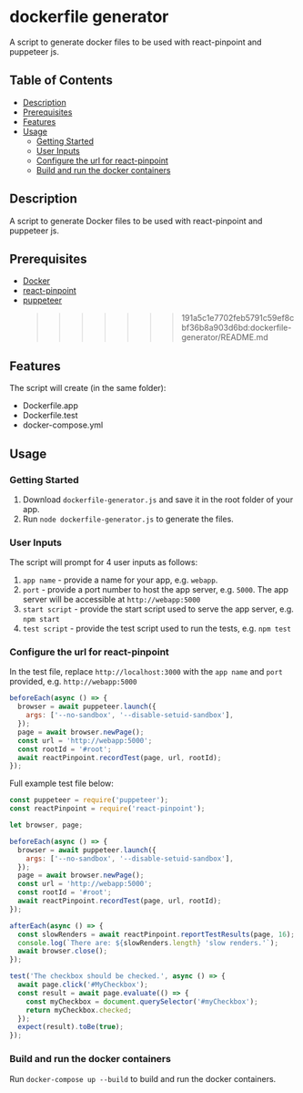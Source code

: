 # dockerfile generator

A script to generate docker files to be used with react-pinpoint and puppeteer js.

## Table of Contents

- [Description](##Description)
- [Prerequisites](##Prerequisites)
- [Features](##Features)
- [Usage](##Usage)
  - [Getting Started](###Getting-Started)
  - [User Inputs](###User-Inputs)
  - [Configure the url for react-pinpoint](###Configure-the-url-for-react-pinpoint)
  - [Build and run the docker containers](###Build-and-run-the-docker-containers)

## Description

A script to generate Docker files to be used with react-pinpoint and puppeteer js.

## Prerequisites

- [Docker](https://www.docker.com/)
- [react-pinpoint](https://github.com/oslabs-beta/react-pinpoint)
- [puppeteer](https://pptr.dev/)
  > > > > > > > 191a5c1e7702feb5791c59ef8cbf36b8a903d6bd:dockerfile-generator/README.md

## Features

The script will create (in the same folder):

- Dockerfile.app
- Dockerfile.test
- docker-compose.yml

## Usage

### Getting Started

1. Download `dockerfile-generator.js` and save it in the root folder of your app.
2. Run `node dockerfile-generator.js` to generate the files.

### User Inputs

The script will prompt for 4 user inputs as follows:

1. `app name` - provide a name for your app, e.g. `webapp`.
2. `port` - provide a port number to host the app server, e.g. `5000`. The app server will be accessible at `http://webapp:5000`
3. `start script` - provide the start script used to serve the app server, e.g. `npm start`
4. `test script` - provide the test script used to run the tests, e.g. `npm test`

### Configure the url for react-pinpoint

In the test file, replace `http://localhost:3000` with the `app name` and `port` provided, e.g. `http://webapp:5000`

```javascript
beforeEach(async () => {
  browser = await puppeteer.launch({
    args: ['--no-sandbox', '--disable-setuid-sandbox'],
  });
  page = await browser.newPage();
  const url = 'http://webapp:5000';
  const rootId = '#root';
  await reactPinpoint.recordTest(page, url, rootId);
});
```

Full example test file below:

```javascript
const puppeteer = require('puppeteer');
const reactPinpoint = require('react-pinpoint');

let browser, page;

beforeEach(async () => {
  browser = await puppeteer.launch({
    args: ['--no-sandbox', '--disable-setuid-sandbox'],
  });
  page = await browser.newPage();
  const url = 'http://webapp:5000';
  const rootId = '#root';
  await reactPinpoint.recordTest(page, url, rootId);
});

afterEach(async () => {
  const slowRenders = await reactPinpoint.reportTestResults(page, 16);
  console.log(`There are: ${slowRenders.length} 'slow renders.'`);
  await browser.close();
});

test('The checkbox should be checked.', async () => {
  await page.click('#MyCheckbox');
  const result = await page.evaluate(() => {
    const myCheckbox = document.querySelector('#myCheckbox');
    return myCheckbox.checked;
  });
  expect(result).toBe(true);
});
```

### Build and run the docker containers

Run `docker-compose up --build` to build and run the docker containers.
